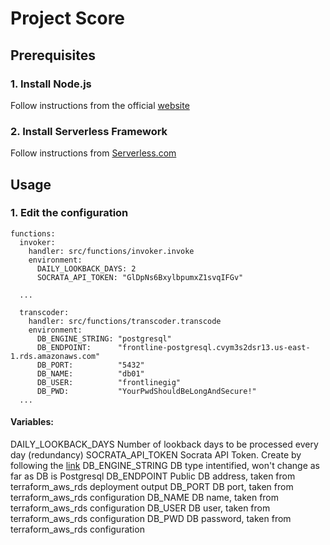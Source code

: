 # Project Score


## Prerequisites

### 1. Install Node.js

Follow instructions from the official [website](https://nodejs.org/en/download/)

### 2. Install Serverless Framework

Follow instructions from [Serverless.com](https://www.serverless.com/framework/docs/providers/aws/guide/installation)

## Usage

### 1. Edit the configuration

```sls
functions:
  invoker:
    handler: src/functions/invoker.invoke
    environment:
      DAILY_LOOKBACK_DAYS: 2
      SOCRATA_API_TOKEN: "GlDpNs6BxylbpumxZ1svqIFGv"

  ...

  transcoder:
    handler: src/functions/transcoder.transcode
    environment:
      DB_ENGINE_STRING: "postgresql"
      DB_ENDPOINT:      "frontline-postgresql.cvym3s2dsr13.us-east-1.rds.amazonaws.com"
      DB_PORT:          "5432"
      DB_NAME:          "db01"
      DB_USER:          "frontlinegig"
      DB_PWD:           "YourPwdShouldBeLongAndSecure!"
  ...
```

#### Variables:
DAILY_LOOKBACK_DAYS         Number of lookback days to be processed every day (redundancy)
SOCRATA_API_TOKEN           Socrata API Token. Create by following the [link](https://data.norfolk.gov/login)
DB_ENGINE_STRING            DB type intentified, won't change as far as DB is Postgresql
DB_ENDPOINT                 Public DB address, taken from terraform_aws_rds deployment output
DB_PORT                     DB port, taken from terraform_aws_rds configuration
DB_NAME                     DB name, taken from terraform_aws_rds configuration
DB_USER                     DB user, taken from terraform_aws_rds configuration
DB_PWD                      DB password, taken from terraform_aws_rds configuration

